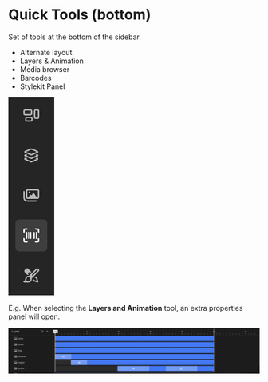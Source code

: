# Quick Tools (bottom)

Set of tools at the bottom of the sidebar.

- Alternate layout
- Layers & Animation
- Media browser
- Barcodes
- Stylekit Panel

![appscreen](bottom-quicktools-ui.png)

E.g. When selecting the **Layers and Animation** tool, an extra properties panel will open.

![appscreen](animation-timeline.png)